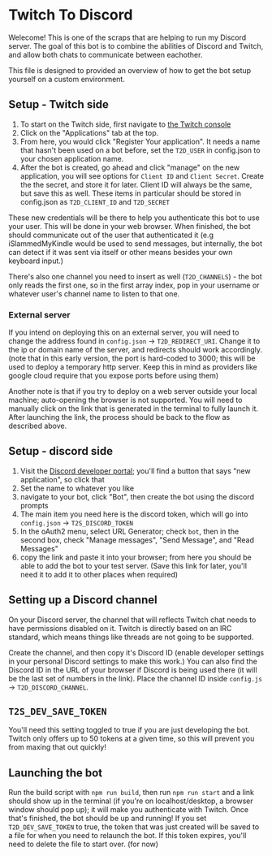 # Twitch To Discord

Welecome! This is one of the scraps that are helping to run my Discord server. The goal of this bot is to combine the abilities of Discord and Twitch, and allow both chats to communicate between eachother.

This file is designed to provided an overview of how to get the bot setup yourself on a custom environment.

## Setup - Twitch side

1. To start on the Twitch side, first navigate to [the Twitch console](https://dev.twitch.tv/console)
1. Click on the "Applications" tab at the top.
1. From here, you would click "Register Your application". It needs a name that hasn't been used on a bot before, set the `T2D_USER` in config.json to your chosen application name.
1. After the bot is created, go ahead and click "manage" on the new application, you will see options for `Client ID` and `Client Secret`. Create the the secret, and store it for later. Client ID will always be the same, but save this as well. These items in particular should be stored in config.json as `T2D_CLIENT_ID` and `T2D_SECRET`

These new credentials will be there to help you authenticate this bot to use your user. This will be done in your web browser. When finished, the bot should communicate out of the user that authenticated it (e.g iSlammedMyKindle would be used to send messages, but internally, the bot can detect if it was sent via itself or other means besides your own keyboard input.)

There's also one channel you need to insert as well (`T2D_CHANNELS`) - the bot only reads the first one, so in the first array index, pop in your username or whatever user's channel name to listen to that one.

### External server

If you intend on deploying this on an external server, you will need to change the address found in `config.json` -> `T2D_REDIRECT_URI`. Change it to the ip or domain name of the server, and redirects should work accordingly. (note that in this early version, the port is hard-coded to 3000; this will be used to deploy a temporary http server. Keep this in mind as providers like google cloud require that you expose ports before using them)

Another note is that if you try to deploy on a web server outside your local machine; auto-opening the browser is not supported. You will need to manually click on the link that is generated in the terminal to fully launch it. After launching the link, the process should be back to the flow as described above.

## Setup - discord side

1. Visit the [Discord developer portal](https://discord.com/developers/applications); you'll find a button that says "new application", so click that
1. Set the name to whatever you like
1. navigate to your bot, click "Bot", then create the bot using the discord prompts
1. The main item you need here is the discord token, which will go into `config.json` -> `T2S_DISCORD_TOKEN`
1. In the oAuth2 menu, select URL Generator; check `bot`, then in the second box, check "Manage messages", "Send Message", and "Read Messages"
1. copy the link and paste it into your browser; from here you should be able to add the bot to your test server. (Save this link for later, you'll need it to add it to other places when required)

## Setting up a Discord channel

On your Discord server, the channel that will reflects Twitch chat needs to have permissions disabled on it. Twitch is directly based on an IRC standard, which means things like threads are not going to be supported.

Create the channel, and then copy it's Discord ID (enable developer settings in your personal Discord settings to make this work.) You can also find the Discord ID in the URL of your browser if Discord is being used there (it will be the last set of numbers in the link). Place the channel ID inside `config.js` -> `T2D_DISCORD_CHANNEL`.

## `T2S_DEV_SAVE_TOKEN`

You'll need this setting toggled to true if you are just developing the bot. Twitch only offers up to 50 tokens at a given time, so this will prevent you from maxing that out quickly!

## Launching the bot

Run the build script with `npm run build`, then run `npm run start` and a link should show up in the terminal (if you're on localhost/desktop, a browser window should pop up); it will make you authenticate with Twitch. Once that's finished, the bot should be up and running! If you set `T2D_DEV_SAVE_TOKEN` to true, the token that was just created will be saved to a file for when you need to relaunch the bot. If this token expires, you'll need to delete the file to start over. (for now)